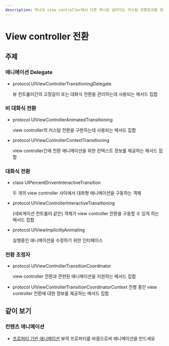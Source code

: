 ```yaml
---
description: 하나의 view controller에서 다른 하나로 넘어가는 커스텀 전환효과를 정의하세요
---
```


# View controller 전환

## 주제

### 애니메이션 Delegate

* protocol UIViewControllerTransitioningDelegate

  뷰 컨트롤러간의 고정길이 또는 대화식 전환을 관리하는데 사용되는 메서드 집합

### 비 대화식 전환

* protocol UIViewControllerAnimatedTransitioning

  view controller의 커스텀 전환을 구현하는데 사용되는 메서드 집합

* protocol UIViewControllerContextTransitioning

  view controller간에 전환 애니메이션을 위한 컨텍스트 정보를 제공하는 메서드 집합

### 대화식 전환

* class UIPercentDrivenInteractiveTransition

  두 개의 view controller 사이에서 대화형 애니메이션을 구동하는 객체

* protocol UIViewControllerInteractiveTransitioning

  \(네비게이션 컨트롤러 같은\) 객체가 view controller 전환을 구동할 수 있게 하는 메서드 집합

* protocol UIViewImplicitlyAnimating

  실행중인 애니메이션을 수정하기 위한 인터페이스

### 전환 조정자

* protocol UIViewControllerTransitionCoordinator

  view controller 전환과 관련된 애니메이션을 지원하는 메서드 집합

* protocol UIViewControllerTransitionCoordinatorContext 진행 중인 view controller 전환에 대한 정보를 제공하는 메서드 집합

## 같이 보기

### 컨텐츠 애니메이션

* [프로퍼티 기반 애니메이션](property-based-animations/) 뷰의 프로퍼티를 바꿈으로써 애니메이션을 만드세요



